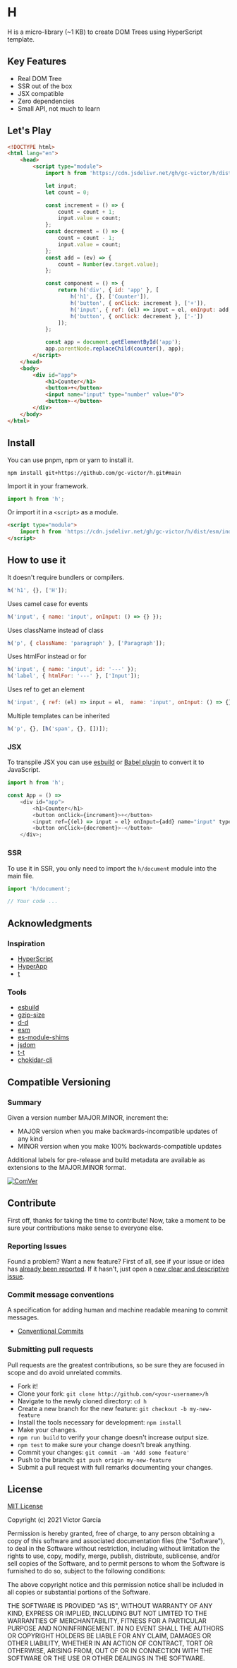 # H

H is a micro-library (~1 KB) to create DOM Trees using HyperScript template.

## Key Features

- Real DOM Tree
- SSR out of the box
- JSX compatible
- Zero dependencies
- Small API, not much to learn

## Let's Play

```html
<!DOCTYPE html>
<html lang="en">
    <head>
        <script type="module">
            import h from 'https://cdn.jsdelivr.net/gh/gc-victor/h/dist/esm/index.js';

            let input;
            let count = 0;

            const increment = () => {
                count = count + 1;
                input.value = count;
            };
            const decrement = () => {
                count = count - 1;
                input.value = count;
            };
            const add = (ev) => {
                count = Number(ev.target.value);
            };

            const component = () => {
                return h('div', { id: 'app' }, [
                    h('h1', {}, ['Counter']),
                    h('button', { onClick: increment }, ['+']),
                    h('input', { ref: (el) => input = el, onInput: add, name: 'input', type: 'number', value: count }),
                    h('button', { onClick: decrement }, ['-'])
                ]);
            };

            const app = document.getElementById('app');
            app.parentNode.replaceChild(counter(), app);
        </script>
    </head>
    <body>
        <div id="app">
            <h1>Counter</h1>
            <button>+</button>
            <input name="input" type="number" value="0">
            <button>-</button>
        </div>
    </body>
</html>
```

## Install

You can use pnpm, npm or yarn to install it.

```console
npm install git+https://github.com/gc-victor/h.git#main
```

Import it in your framework.

```js
import h from 'h';
```

Or import it in a `<script>` as a module.

```html
<script type="module">
    import h from 'https://cdn.jsdelivr.net/gh/gc-victor/h/dist/esm/index.js';
</script>
```

## How to use it

It doesn't require bundlers or compilers.

```javascript
h('h1', {}, ['H']);
```

Uses camel case for events

```javascript
h('input', { name: 'input', onInput: () => {} });
```

Uses className instead of class 

```javascript
h('p', { className: 'paragraph' }, ['Paragraph']);
```

Uses htmlFor instead or for

```javascript
h('input', { name: 'input', id: '---' });
h('label', { htmlFor: '---' }, ['Input']);
```

Uses ref to get an element

```javascript
h('input', { ref: (el) => input = el,  name: 'input', onInput: () => {} });
```

Multiple templates can be inherited

```javascript
h('p', {}, [h('span', {}, [])]);
```

### JSX

To transpile JSX you can use [esbuild](https://esbuild.github.io/content-types/#using-jsx-without-react) or [Babel plugin](https://babeljs.io/docs/en/babel-plugin-transform-react-jsx) to convert it to JavaScript.

```javascript
import h from 'h';

const App = () =>
    <div id="app">
        <h1>Counter</h1>
        <button onClick={increment}>+</button>
        <input ref={(el) => input = el} onInput={add} name="input" type="number" value={count} />
        <button onClick={decrement}>-</button>
    </div>;
```

### SSR

To use it in SSR, you only need to import the `h/document` module into the main file.

```javascript
import 'h/document';

// Your code ...
```

## Acknowledgments

### Inspiration

-   [HyperScript](https://github.com/hyperhype/hyperscript)
-   [HyperApp](https://github.com/jorgebucaran/hyperapp)
-   [t](https://github.com/gc-victor/t)

### Tools

-   [esbuild](https://esbuild.github.io/)
-   [gzip-size](https://esbuild.github.io/)
-   [d-d](https://github.com/gc-victor/d-d)
-   [esm](https://github.com/standard-things/esm)
-   [es-module-shims](https://github.com/guybedford/es-module-shims)
-   [jsdom](https://github.com/jsdom/jsdom)
-   [t-t](https://github.com/gc-victor/t-t)
-   [chokidar-cli](https://github.com/kimmobrunfeldt/chokidar-cli)

## Compatible Versioning

### Summary

Given a version number MAJOR.MINOR, increment the:

- MAJOR version when you make backwards-incompatible updates of any kind
- MINOR version when you make 100% backwards-compatible updates

Additional labels for pre-release and build metadata are available as extensions to the MAJOR.MINOR format.

[![ComVer](https://img.shields.io/badge/ComVer-compliant-brightgreen.svg)](https://github.com/staltz/comver)

## Contribute

First off, thanks for taking the time to contribute!
Now, take a moment to be sure your contributions make sense to everyone else.

### Reporting Issues

Found a problem? Want a new feature? First of all, see if your issue or idea has [already been reported](../../issues).
If it hasn't, just open a [new clear and descriptive issue](../../issues/new).

### Commit message conventions

A specification for adding human and machine readable meaning to commit messages.

- [Conventional Commits](https://www.conventionalcommits.org/en/v1.0.0/)

### Submitting pull requests

Pull requests are the greatest contributions, so be sure they are focused in scope and do avoid unrelated commits.

-   Fork it!
-   Clone your fork: `git clone http://github.com/<your-username>/h`
-   Navigate to the newly cloned directory: `cd h`
-   Create a new branch for the new feature: `git checkout -b my-new-feature`
-   Install the tools necessary for development: `npm install`
-   Make your changes.
-   `npm run build` to verify your change doesn't increase output size.
-   `npm test` to make sure your change doesn't break anything.
-   Commit your changes: `git commit -am 'Add some feature'`
-   Push to the branch: `git push origin my-new-feature`
-   Submit a pull request with full remarks documenting your changes.

## License

[MIT License](https://github.com/gc-victor/h/blob/master/LICENSE)

Copyright (c) 2021 Víctor García

Permission is hereby granted, free of charge, to any person obtaining a copy
of this software and associated documentation files (the "Software"), to deal
in the Software without restriction, including without limitation the rights
to use, copy, modify, merge, publish, distribute, sublicense, and/or sell
copies of the Software, and to permit persons to whom the Software is
furnished to do so, subject to the following conditions:

The above copyright notice and this permission notice shall be included in all
copies or substantial portions of the Software.

THE SOFTWARE IS PROVIDED "AS IS", WITHOUT WARRANTY OF ANY KIND, EXPRESS OR
IMPLIED, INCLUDING BUT NOT LIMITED TO THE WARRANTIES OF MERCHANTABILITY,
FITNESS FOR A PARTICULAR PURPOSE AND NONINFRINGEMENT. IN NO EVENT SHALL THE
AUTHORS OR COPYRIGHT HOLDERS BE LIABLE FOR ANY CLAIM, DAMAGES OR OTHER
LIABILITY, WHETHER IN AN ACTION OF CONTRACT, TORT OR OTHERWISE, ARISING FROM,
OUT OF OR IN CONNECTION WITH THE SOFTWARE OR THE USE OR OTHER DEALINGS IN THE
SOFTWARE.
